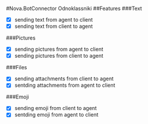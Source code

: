 #Nova.BotConnector Odnoklassniki
##Features
###Text
- [x] sending text from agent to client
- [x] sending text from client to agent

###Pictures
- [x] sending pictures from agent to client
- [x] sending pictures from client to agent

###Files
- [x] sending attachments from client to agent
- [x] sentding attachments from agent to client

###Emoji
- [x] sending emoji from client to agent
- [x] sentding emoji from agent to client